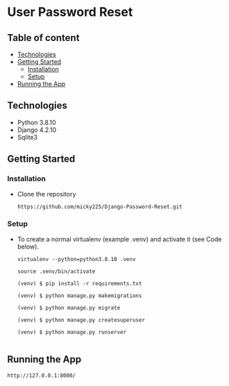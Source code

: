# User Password Reset

## Table of content

- [Technologies](#technologies)
- [Getting Started](#getting-started)
  - [Installation](#installation)
  - [Setup](#setup)
- [Running the App](#running-the-app)


## Technologies
* Python 3.8.10
* Django 4.2.10
* Sqlite3

## Getting Started

### Installation

* Clone the repository
    ```
    https://github.com/micky225/Django-Password-Reset.git

    ```

### Setup

* To create a normal virtualenv (example .venv) and activate it (see Code below).

  ```
  virtualenv --python=python3.8.10 .venv
  
  source .venv/bin/activate

  (venv) $ pip install -r requirements.txt

  (venv) $ python manage.py makemigrations

  (venv) $ python manage.py migrate

  (venv) $ python manage.py createsuperuser 

  (venv) $ python manage.py runserver


## Running the App

```
http://127.0.0.1:8000/

```